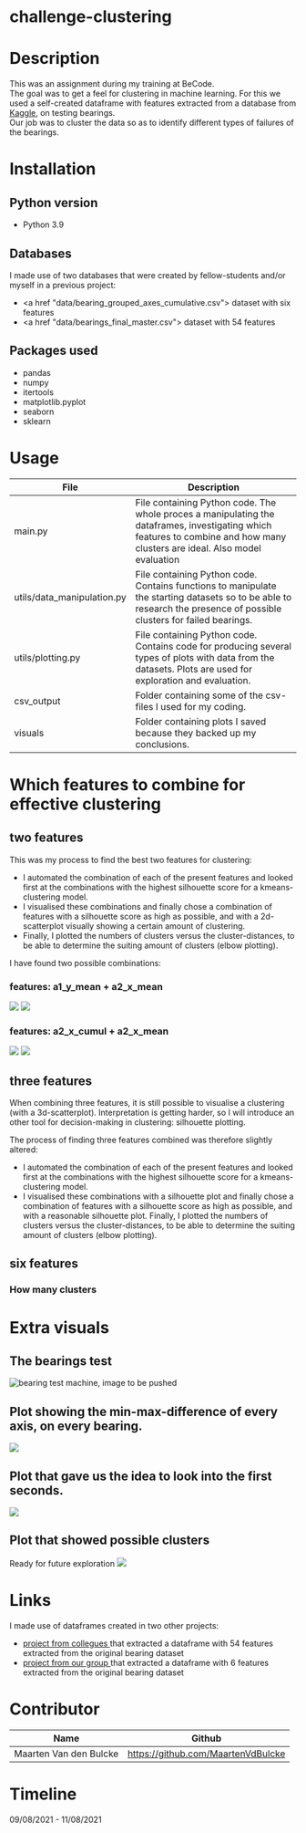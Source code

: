 # challenge-clustering


# Description
  This was an assignment during my training at BeCode.  
  The goal was to get a feel for clustering in machine learning.
  For this we used a self-created dataframe with features extracted from a database from <a href="https://www.kaggle.com/isaienkov/bearing-classification" target="_blank">Kaggle</a>, on testing bearings.  
  Our job was to cluster the data so as to identify different types of failures of the bearings. 
  
  
# Installation
## Python version
* Python 3.9

## Databases
I made use of two databases that were created by fellow-students and/or myself in a previous project: 
* <a href "data/bearing_grouped_axes_cumulative.csv"> dataset with six features </a>
* <a href "data/bearings_final_master.csv"> dataset with 54 features </a> 

## Packages used
* pandas
* numpy
* itertools
* matplotlib.pyplot
* seaborn
* sklearn


# Usage
| File                        | Description                                                     |
|-----------------------------|-----------------------------------------------------------------|
| main.py                   | File containing Python code. The whole proces a manipulating the dataframes, investigating which features to combine and how many clusters are ideal. Also model evaluation |
| utils/data_manipulation.py | File containing Python code. Contains functions to manipulate the starting datasets so to be able to research the presence of possible clusters for failed bearings. |
| utils/plotting.py           | File containing Python code. Contains code for producing several types of plots with data from the datasets. Plots are used for exploration and evaluation. |
| csv_output                  | Folder containing some of the csv-files I used for my coding. |
| visuals                     | Folder containing plots I saved because they backed up my conclusions. |

# Which features to combine for effective clustering
## two features
This was my process to find the best two features for clustering: 
* I automated the combination of each of the present features and looked first at the combinations with the highest silhouette score for a kmeans-clustering model. 
* I visualised these combinations and finally chose a combination of features with a silhouette score as high as possible, and with a 2d-scatterplot visually showing a certain amount of clustering. 
* Finally, I plotted the numbers of clusters versus the cluster-distances, to be able to determine the suiting amount of clusters (elbow plotting). 

I have found two possible combinations: 
### features: a1_y_mean + a2_x_mean
![](visuals/kmeans_model_on_features_a1_y_mean_and_a2_x_mean.png)
![](visuals/kmeans_2d_scatter_a1ymean_a2xmean.PNG)

### features: a2_x_cumul + a2_x_mean
![](visuals/2.elbow_kmeans_second_option.PNG)
![](visuals/2.scatterplot_kmeans_second_option.PNG)

## three features
When combining three features, it is still possible to visualise a clustering (with a 3d-scatterplot). Interpretation is getting harder, so I will introduce an other tool for decision-making in clustering: silhouette plotting.

The process of finding three features combined was therefore slightly altered: 
* I automated the combination of each of the present features and looked first at the combinations with the highest silhouette score for a kmeans-clustering model.
* I visualised these combinations with a silhouette plot and finally chose a combination of features with a silhouette score as high as possible, and with a reasonable silhouette plot.
Finally, I plotted the numbers of clusters versus the cluster-distances, to be able to determine the suiting amount of clusters (elbow plotting).



## six features
### How many clusters



# Extra visuals

## The bearings test
![bearing test machine, image to be pushed](visuals/bearing_test_machine_set_up.jpg)

## Plot showing the min-max-difference of every axis, on every bearing.

![](visuals/vibration_spread_differences_on_all_axes.png)

## Plot that gave us the idea to look into the first seconds.
![](visuals/control_vs_good_vs_bad_Y_Speed_Hz.png)

## Plot that showed possible clusters
Ready for future exploration
![](visuals/scatter_cluster_ready.png)

# Links 
I made use of dataframes created in two other projects: 

* <a href="https://github.com/ltadrummond/challenge-clustering" target="_blank"> project from collegues </a> that extracted a dataframe with 54 features extracted from the original bearing dataset
* <a href="https://github.com/Roldan87/challenge-classification" target="_blank"> project from our group </a> that extracted a dataframe with 6 features extracted from the original bearing dataset

# Contributor
| Name                  | Github                                 |
|-----------------------|----------------------------------------|
| Maarten Van den Bulcke           | https://github.com/MaartenVdBulcke       |


# Timeline
09/08/2021 - 11/08/2021
